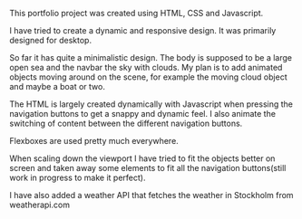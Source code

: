 This portfolio project was created using HTML, CSS and Javascript.

I have tried to create a dynamic and responsive design. It was primarily designed for desktop.

So far it has quite a minimalistic design.
The body is supposed to be a large open sea and the navbar the sky with clouds. My plan is to add animated objects moving around on the scene, for example the moving cloud object and maybe a boat or two.

The HTML is largely created dynamically with Javascript when pressing the navigation buttons to get a snappy and dynamic feel.
I also animate the switching of content between the different navigation buttons.

Flexboxes are used pretty much everywhere.

When scaling down the viewport I have tried to fit the objects better on screen and taken away some elements to fit all the navigation buttons(still work in progress to make it perfect).

I have also added a weather API that fetches the weather in Stockholm from weatherapi.com




